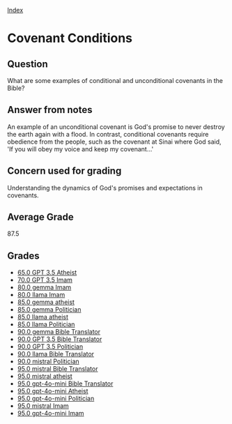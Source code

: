 
[Index](../../index.md)
# Covenant Conditions
## Question
What are some examples of conditional and unconditional covenants in the Bible?

## Answer from notes
An example of an unconditional covenant is God's promise to never destroy the earth again with a flood. In contrast, conditional covenants require obedience from the people, such as the covenant at Sinai where God said, 'If you will obey my voice and keep my covenant...'

## Concern used for grading
Understanding the dynamics of God's promises and expectations in covenants.

## Average Grade
87.5

## Grades
 * [65.0 GPT 3.5 Atheist](../answers/GPT_3.5_Atheist/Covenant_Conditions.md)
 * [70.0 GPT 3.5 Imam](../answers/GPT_3.5_Imam/Covenant_Conditions.md)
 * [80.0 gemma Imam](../answers/gemma_Imam/Covenant_Conditions.md)
 * [80.0 llama Imam](../answers/llama_Imam/Covenant_Conditions.md)
 * [85.0 gemma atheist](../answers/gemma_atheist/Covenant_Conditions.md)
 * [85.0 gemma Politician](../answers/gemma_Politician/Covenant_Conditions.md)
 * [85.0 llama atheist](../answers/llama_atheist/Covenant_Conditions.md)
 * [85.0 llama Politician](../answers/llama_Politician/Covenant_Conditions.md)
 * [90.0 gemma Bible Translator](../answers/gemma_Bible_Translator/Covenant_Conditions.md)
 * [90.0 GPT 3.5 Bible Translator](../answers/GPT_3.5_Bible_Translator/Covenant_Conditions.md)
 * [90.0 GPT 3.5 Politician](../answers/GPT_3.5_Politician/Covenant_Conditions.md)
 * [90.0 llama Bible Translator](../answers/llama_Bible_Translator/Covenant_Conditions.md)
 * [90.0 mistral Politician](../answers/mistral_Politician/Covenant_Conditions.md)
 * [95.0 mistral Bible Translator](../answers/mistral_Bible_Translator/Covenant_Conditions.md)
 * [95.0 mistral atheist](../answers/mistral_atheist/Covenant_Conditions.md)
 * [95.0 gpt-4o-mini Bible Translator](../answers/gpt-4o-mini_Bible_Translator/Covenant_Conditions.md)
 * [95.0 gpt-4o-mini Atheist](../answers/gpt-4o-mini_Atheist/Covenant_Conditions.md)
 * [95.0 gpt-4o-mini Politician](../answers/gpt-4o-mini_Politician/Covenant_Conditions.md)
 * [95.0 mistral Imam](../answers/mistral_Imam/Covenant_Conditions.md)
 * [95.0 gpt-4o-mini Imam](../answers/gpt-4o-mini_Imam/Covenant_Conditions.md)
